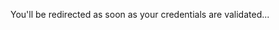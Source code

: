 <head>
  <meta http-equiv='refresh' content='2; URL=https://openpbl-school.github.io/InvestorRelations/roadshow/ExecutiveSummary#portuguese'>
</head>

You'll be redirected as soon as your credentials are validated... <br> 
